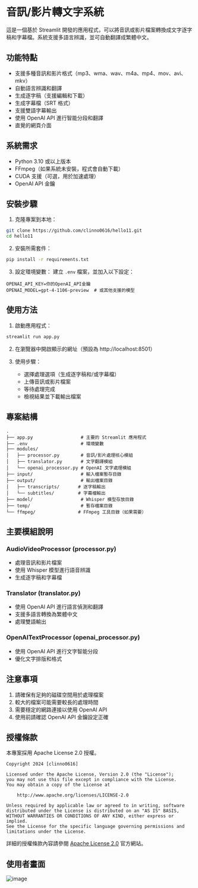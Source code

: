 # 音訊/影片轉文字系統

這是一個基於 Streamlit 開發的應用程式，可以將音訊或影片檔案轉換成文字逐字稿和字幕檔。系統支援多語言辨識，並可自動翻譯成繁體中文。

## 功能特點

- 支援多種音訊和影片格式（mp3、wma、wav、m4a、mp4、mov、avi、mkv）
- 自動語言辨識和翻譯
- 生成逐字稿（支援編輯和下載）
- 生成字幕檔（SRT 格式）
- 支援雙語字幕輸出
- 使用 OpenAI API 進行智能分段和翻譯
- 直覺的網頁介面

## 系統需求

- Python 3.10 或以上版本
- FFmpeg（如果系統未安裝，程式會自動下載）
- CUDA 支援（可選，用於加速處理）
- OpenAI API 金鑰

## 安裝步驟

1. 克隆專案到本地：
```bash
git clone https://github.com/clinno0616/hello11.git
cd hello11
```

2. 安裝所需套件：
```bash
pip install -r requirements.txt
```

3. 設定環境變數：
建立 `.env` 檔案，並加入以下設定：
```
OPENAI_API_KEY=你的OpenAI_API金鑰
OPENAI_MODEL=gpt-4-1106-preview  # 或其他支援的模型
```

## 使用方法

1. 啟動應用程式：
```bash
streamlit run app.py
```

2. 在瀏覽器中開啟顯示的網址（預設為 http://localhost:8501）

3. 使用步驟：
   - 選擇處理選項（生成逐字稿和/或字幕檔）
   - 上傳音訊或影片檔案
   - 等待處理完成
   - 檢視結果並下載輸出檔案

## 專案結構

```
.
├── app.py                  # 主要的 Streamlit 應用程式
├── .env                    # 環境變數
├── modules/
│   ├── processor.py        # 音訊/影片處理核心模組
│   ├── translator.py       # 文字翻譯模組
│   └── openai_processor.py # OpenAI 文字處理模組
├── input/                  # 輸入檔案暫存目錄
├── output/                 # 輸出檔案目錄
│   ├── transcripts/       # 逐字稿輸出
│   └── subtitles/         # 字幕檔輸出
├── model/                  # Whisper 模型存放目錄
├── temp/                   # 暫存檔案目錄
└── ffmpeg/                # FFmpeg 工具目錄（如果需要）
```

## 主要模組說明

### AudioVideoProcessor (processor.py)
- 處理音訊和影片檔案
- 使用 Whisper 模型進行語音辨識
- 生成逐字稿和字幕檔

### Translator (translator.py)
- 使用 OpenAI API 進行語言偵測和翻譯
- 支援多語言轉換為繁體中文
- 處理雙語輸出

### OpenAITextProcessor (openai_processor.py)
- 使用 OpenAI API 進行文字智能分段
- 優化文字排版和格式

## 注意事項

1. 請確保有足夠的磁碟空間用於處理檔案
2. 較大的檔案可能需要較長的處理時間
3. 需要穩定的網路連接以使用 OpenAI API
4. 使用前請確認 OpenAI API 金鑰設定正確

## 授權條款

本專案採用 Apache License 2.0 授權。

```
Copyright 2024 [clinno0616]

Licensed under the Apache License, Version 2.0 (the "License");
you may not use this file except in compliance with the License.
You may obtain a copy of the License at

    http://www.apache.org/licenses/LICENSE-2.0

Unless required by applicable law or agreed to in writing, software
distributed under the License is distributed on an "AS IS" BASIS,
WITHOUT WARRANTIES OR CONDITIONS OF ANY KIND, either express or implied.
See the License for the specific language governing permissions and
limitations under the License.
```

詳細的授權條款內容請參閱 [Apache License 2.0](https://www.apache.org/licenses/LICENSE-2.0) 官方網站。

## 使用者畫面
![image](https://github.com/user-attachments/assets/207e3bdd-2491-443b-b385-748163cd7bd8)

